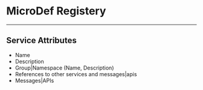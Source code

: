 # MicroDef Registery
--------------------

## Service Attributes

* Name
* Description
* Group|Namespace (Name, Description)
* References to other services and messages|apis
* Messages|APIs